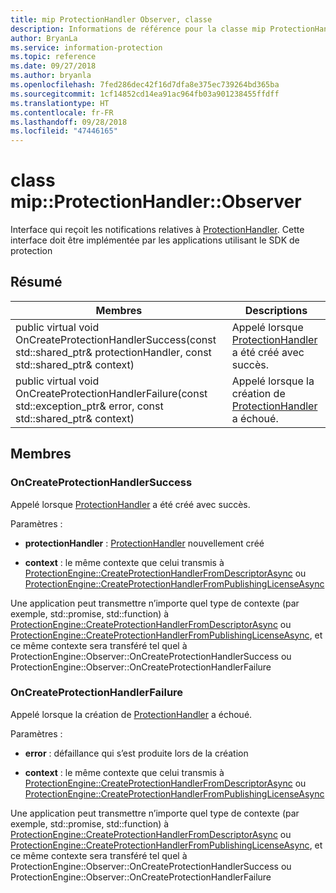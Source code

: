 ```yaml
---
title: mip ProtectionHandler Observer, classe
description: Informations de référence pour la classe mip ProtectionHandler Observer
author: BryanLa
ms.service: information-protection
ms.topic: reference
ms.date: 09/27/2018
ms.author: bryanla
ms.openlocfilehash: 7fed286dec42f16d7dfa8e375ec739264bd365ba
ms.sourcegitcommit: 1cf14852cd14ea91ac964fb03a901238455ffdff
ms.translationtype: HT
ms.contentlocale: fr-FR
ms.lasthandoff: 09/28/2018
ms.locfileid: "47446165"
---
```

# <a name="class-mipprotectionhandlerobserver"></a>class mip::ProtectionHandler::Observer 
Interface qui reçoit les notifications relatives à [ProtectionHandler](class_mip_protectionhandler.md).
Cette interface doit être implémentée par les applications utilisant le SDK de protection
  
## <a name="summary"></a>Résumé
 Membres                        | Descriptions                                
--------------------------------|---------------------------------------------
public virtual void OnCreateProtectionHandlerSuccess(const std::shared_ptr<ProtectionHandler>& protectionHandler, const std::shared_ptr<void>& context)  |  Appelé lorsque [ProtectionHandler](class_mip_protectionhandler.md) a été créé avec succès.
public virtual void OnCreateProtectionHandlerFailure(const std::exception_ptr& error, const std::shared_ptr<void>& context)  |  Appelé lorsque la création de [ProtectionHandler](class_mip_protectionhandler.md) a échoué.
  
## <a name="members"></a>Membres
  
### <a name="oncreateprotectionhandlersuccess"></a>OnCreateProtectionHandlerSuccess
Appelé lorsque [ProtectionHandler](class_mip_protectionhandler.md) a été créé avec succès.

Paramètres :  
* **protectionHandler** : [ProtectionHandler](class_mip_protectionhandler.md) nouvellement créé


* **context** : le même contexte que celui transmis à [ProtectionEngine::CreateProtectionHandlerFromDescriptorAsync](class_mip_protectionengine.md#createprotectionhandlerfromdescriptorasync) ou [ProtectionEngine::CreateProtectionHandlerFromPublishingLicenseAsync](class_mip_protectionengine.md#createprotectionhandlerfrompublishinglicenseasync)


Une application peut transmettre n’importe quel type de contexte (par exemple, std::promise, std::function) à [ProtectionEngine::CreateProtectionHandlerFromDescriptorAsync](class_mip_protectionengine.md#createprotectionhandlerfromdescriptorasync) ou [ProtectionEngine::CreateProtectionHandlerFromPublishingLicenseAsync](class_mip_protectionengine.md#createprotectionhandlerfrompublishinglicenseasync), et ce même contexte sera transféré tel quel à ProtectionEngine::Observer::OnCreateProtectionHandlerSuccess ou ProtectionEngine::Observer::OnCreateProtectionHandlerFailure
  
### <a name="oncreateprotectionhandlerfailure"></a>OnCreateProtectionHandlerFailure
Appelé lorsque la création de [ProtectionHandler](class_mip_protectionhandler.md) a échoué.

Paramètres :  
* **error** : défaillance qui s’est produite lors de la création 


* **context** : le même contexte que celui transmis à [ProtectionEngine::CreateProtectionHandlerFromDescriptorAsync](class_mip_protectionengine.md#createprotectionhandlerfromdescriptorasync) ou [ProtectionEngine::CreateProtectionHandlerFromPublishingLicenseAsync](class_mip_protectionengine.md#createprotectionhandlerfrompublishinglicenseasync)


Une application peut transmettre n’importe quel type de contexte (par exemple, std::promise, std::function) à [ProtectionEngine::CreateProtectionHandlerFromDescriptorAsync](class_mip_protectionengine.md#createprotectionhandlerfromdescriptorasync) ou [ProtectionEngine::CreateProtectionHandlerFromPublishingLicenseAsync](class_mip_protectionengine.md#createprotectionhandlerfrompublishinglicenseasync), et ce même contexte sera transféré tel quel à ProtectionEngine::Observer::OnCreateProtectionHandlerSuccess ou ProtectionEngine::Observer::OnCreateProtectionHandlerFailure